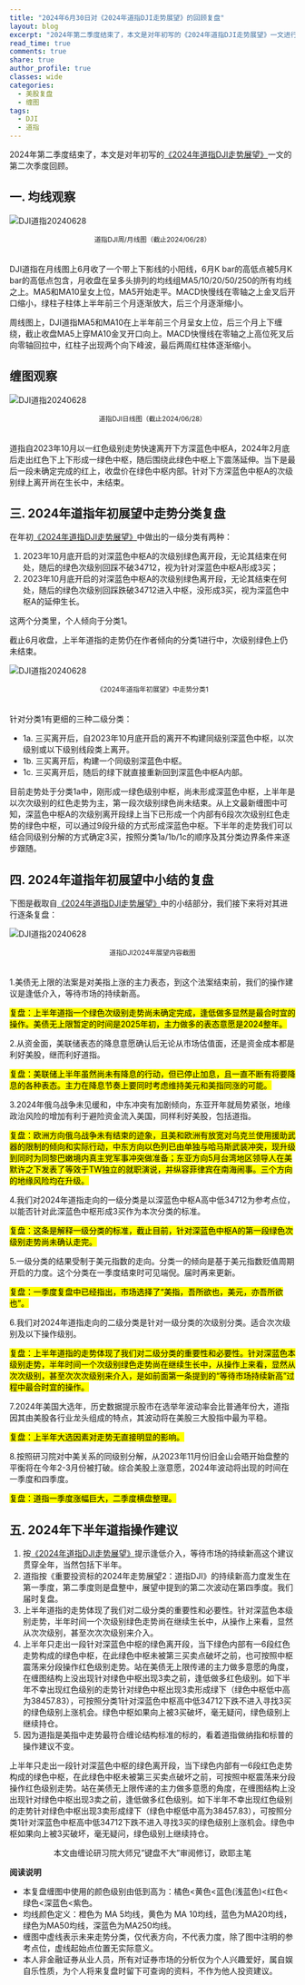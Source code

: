 ```yaml
---
title: "2024年6月30日对《2024年道指DJI走势展望》的回顾复盘"
layout: blog
excerpt: "2024年第二季度结束了，本文是对年初写的《2024年道指DJI走势展望》一文进行的第二次季度回顾。"
read_time: true
comments: true
share: true
author_profile: true
classes: wide
categories:
  - 美股复盘
  - 缠图
tags:
  - DJI
  - 道指
---
```


2024年第二季度结束了，本文是对年初写的[《2024年道指DJI走势展望》](https://money.olim.ca/2024/01/19/posts-DJI/)一文的第二次季度回顾。

## 一. 均线观察  

![DJI道指20240628](/assets/images/2024/2024-06-28-DJI-m-w.jpg)
<small><center>道指DJI周/月线图（截止2024/06/28）</center></small>　

DJI道指在月线图上6月收了一个带上下影线的小阳线，6月K bar的高低点被5月K bar的高低点包含，月收盘在呈多头排列的均线组MA5/10/20/50/250的所有均线之上。MA5和MA10呈女上位，MA5开始走平。MACD快慢线在零轴之上金叉后开口缩小，绿柱子柱体上半年前三个月逐渐放大，后三个月逐渐缩小。

周线图上，DJI道指MA5和MA10在上半年前三个月呈女上位，后三个月上下缠绕，截止收盘MA5上穿MA10金叉开口向上。MACD快慢线在零轴之上高位死叉后向零轴回拉中，红柱子出现两个向下峰波，最后两周红柱体逐渐缩小。

## 缠图观察  

![DJI道指20240628](/assets/images/2024/2024-06-28-DJI-ct.png)
<small><center>道指DJI日线图（截止2024/06/28）</center></small>　

道指自2023年10月以一红色级别走势快速离开下方深蓝色中枢A，2024年2月底后走出红色下上下形成一绿色中枢，随后围绕此绿色中枢上下震荡延伸。当下是最后一段未确定完成的红上，收盘价在绿色中枢内部。针对下方深蓝色中枢A的次级别绿上离开尚在生长中，未结束。

## 三. 2024年道指年初展望中走势分类复盘

在年初[《2024年道指DJI走势展望》](https://money.olim.ca/2024/01/19/posts-DJI/)中做出的一级分类有两种：

1. 2023年10月底开启的对深蓝色中枢A的次级别绿色离开段，无论其结束在何处，随后的绿色次级别回踩不破34712，视为针对深蓝色中枢A形成3买；
2. 2023年10月底开启的对深蓝色中枢A的次级别绿色离开段，无论其结束在何处，随后的绿色次级别回踩跌破34712进入中枢，没形成3买，视为深蓝色中枢A的延伸生长。

这两个分类里，个人倾向于分类1。

截止6月收盘，上半年道指的走势仍在作者倾向的分类1进行中，次级别绿色上仍未结束。

![DJI道指20240628](/assets/images/2024/2024-06-28-DJI-fl1.png)
<small><center>《2024年道指年初展望》中走势分类1</center></small>　

针对分类1有更细的三种二级分类：
* 1a. 三买离开后，自2023年10月底开启的离开不构建同级别深蓝色中枢，以次级别或以下级别线段类上离开。 
* 1b. 三买离开后，构建一个同级别深蓝色中枢。 
* 1c. 三买离开后，随后的绿下就直接重新回到深蓝色中枢A内部。 

目前走势处于分类1a中，刚形成一绿色级别中枢，尚未形成深蓝色中枢，上半年是以次次级别的红色走势为主，第一段次级别绿色尚未结束。从上文最新缠图中可知，深蓝色中枢A的次级别离开段绿上当下已形成一个内部有6段次次级别红色走势的绿色中枢，可以通过9段升级的方式形成深蓝色中枢。下半年的走势我们可以结合同级别分解的方式确定3买，按照分类1a/1b/1c的顺序及其分类边界条件来逐步跟随。

## 四. 2024年道指年初展望中小结的复盘

下图是截取自[《2024年道指DJI走势展望》](https://money.olim.ca/2024/01/19/posts-DJI/)中的小结部分，我们接下来将对其进行逐条复盘：

![DJI道指20240628](/assets/images/2024/2024-06-28-DJI-xj.png)
<small><center>道指DJI2024年展望内容截图</center></small>　

1.美债无上限的法案是对美指上涨的主力表态，到这个法案结束前，我们的操作建议是逢低介入，等待市场的持续新高。 

<mark> 复盘：上半年道指一个绿色次级别走势尚未确定完成，逢低做多显然是最合时宜的操作。美债无上限暂定的时间是2025年初，主力做多的表态意愿是2024整年。</mark> 

2.从资金面，美联储表态的降息意愿确认后无论从市场估值面，还是资金成本都是利好美股，继而利好道指。

<mark> 复盘：美联储上半年虽然尚未有降息的行动，但已停止加息，且一直不断有将要降息的各种表态。主力在降息节奏上要同时考虑维持美元和美指同涨的可能。</mark> 

3.2024年俄乌战争未见缓和，中东冲突有加剧倾向，东亚开年就局势紧张，地缘政治风险的增加有利于避险资金流入美国，同样利好美股，包括道指。

<mark> 复盘：欧洲方向俄乌战争未有结束的迹象，且美和欧洲有放宽对乌克兰使用援助武器的限制的倾向和实际行动，中东方向以色列已由单独与哈马斯武装冲突，现升级到同时为同黎巴嫩境内真主党军事冲突做准备；东亚方向5月台湾地区领导人在美默许之下发表了等效于TW独立的就职演说，并纵容菲律宾在南海闹事。三个方向的地缘风险均在升级。</mark> 

4.我们对2024年道指走向的一级分类是以深蓝色中枢A高中低34712为参考点位，以能否针对此深蓝色中枢形成3买作为本次分类的标准。

<mark> 复盘：这条是解释一级分类的标准，截止目前，针对深蓝色中枢A的第一段绿色次级别走势尚未确认走完。</mark> 

5.一级分类的结果受制于美元指数的走向。分类一的倾向是基于美元指数贬值周期开启的力度。这个分类在一季度结束时可见端倪。届时再来更新。

<mark> 复盘：一季度复盘中已经指出，市场选择了“美指，吾所欲也，美元，亦吾所欲也”。</mark> 

6.我们对2024年道指走向的二级分类是针对一级分类的次级别分类。适合次次级别及以下操作级别。

<mark> 复盘：上半年道指的走势体现了我们对二级分类的重要性和必要性。针对深蓝色本级别走势，半年时间一个次级别绿色走势尚在继续生长中，从操作上来看，显然从次次级别，甚至次次次级别来介入，是如前面第一条提到的“等待市场持续新高”过程中最合时宜的操作。</mark> 

7.2024年美国大选年，历史数据提示股市在选举年波动率会比普通年份大，道指因其由美股各行业龙头组成的特点，其波动将在美股三大股指中最为平稳。

<mark> 复盘：上半年大选因素对走势无直接明显的影响。</mark> 

8.按照研习院对中美关系的同级别分解，从2023年11月份旧金山会晤开始盘整的平衡将在今年2-3月份被打破。综合美股上涨意愿，2024年波动将出现的时间在一季度和四季度。

<mark> 复盘：道指一季度涨幅巨大，二季度横盘整理。</mark>  

## 五. 2024年下半年道指操作建议

1. 按[《2024年道指DJI走势展望》](https://money.olim.ca/2024/01/19/posts-DJI/)提示逢低介入，等待市场的持续新高这个建议贯穿全年，当然包括下半年。
2. 道指按《重要投资标的2024年走势展望2：道指DJI》的持续新高力度发生在第一季度，第二季度则是盘整中，展望中提到的第二次波动在第四季度。我们届时复盘。
3. 上半年道指的走势体现了我们对二级分类的重要性和必要性。针对深蓝色本级别走势，半年时间一个次级别绿色走势尚在继续生长中，从操作上来看，显然从次次级别，甚至次次次级别来介入。
4. 上半年只走出一段针对深蓝色中枢的绿色离开段，当下绿色内部有一6段红色走势构成的绿色中枢，在此绿色中枢未被第三买卖点破坏之前，也可按照中枢震荡来分段操作红色级别走势。站在美债无上限传递的主力做多意愿的角度，在缠图结构上没出现针对绿色中枢出现3卖之前，逢低做多红色级别。如下半年不幸出现红色级别的走势针对绿色中枢出现3卖形成绿下（绿色中枢低中高为38457.83），可按照分类1针对深蓝色中枢高中低34712下跌不进入寻找3买的绿色级别上涨机会。绿色中枢如果向上被3买破坏，毫无疑问，绿色级别上继续持仓。
5. 因为道指是美指中走势最符合缠论结构标准的标的，看着道指做纳指和标普的操作建议不变。

上半年只走出一段针对深蓝色中枢的绿色离开段，当下绿色内部有一6段红色走势构成的绿色中枢，在此绿色中枢未被第三买卖点破坏之前，可按照中枢震荡来分段操作红色级别走势。站在美债无上限传递的主力做多意愿的角度，在缠图结构上没出现针对绿色中枢出现3卖之前，逢低做多红色级别。如下半年不幸出现红色级别的走势针对绿色中枢出现3卖形成绿下（绿色中枢低中高为38457.83），可按照分类1针对深蓝色中枢高中低34712下跌不进入寻找3买的绿色级别上涨机会。绿色中枢如果向上被3买破坏，毫无疑问，绿色级别上继续持仓。

<center>本文由缠论研习院大师兄”键盘不大”审阅修订，欧耶主笔</center>


**阅读说明**

* 本复盘缠图中使用的颜色级别由低到高为：橘色<黄色<蓝色(浅蓝色)<红色<绿色<深蓝色<紫色。
* 均线颜色定义：橙色为 MA 5均线，黄色为 MA 10均线，蓝色为MA20均线，绿色为MA50均线，深蓝色为MA250均线。
* 缠图中虚线表示未来走势分类，仅代表方向，不代表力度，除了图中注明的参考点位，虚线起始点位置无实际意义。
* 本人非金融证券从业人员，所有对证券市场的分析仅为个人兴趣爱好，属自娱自乐性质，为个人将来复盘时留下可查询的资料，不作为他人投资建议。

